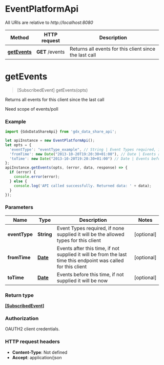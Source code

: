 # EventPlatformApi

All URIs are relative to *http://localhost:8080*

Method | HTTP request | Description
------------- | ------------- | -------------
[**getEvents**](EventPlatformApi.md#getEvents) | **GET** /events | Returns all events for this client since the last call

<a name="getEvents"></a>
# **getEvents**
> [SubscribedEvent] getEvents(opts)

Returns all events for this client since the last call

Need scope of events/poll

### Example
```javascript
import {GdxDataShareApi} from 'gdx_data_share_api';

let apiInstance = new EventPlatformApi();
let opts = { 
  'eventType': "eventType_example", // String | Event Types required, if none supplied it will be the allowed types for this client
  'fromTime': new Date("2013-10-20T19:20:30+01:00"), // Date | Events after this time, if not supplied it will be from the last time this endpoint was called for this client
  'toTime': new Date("2013-10-20T19:20:30+01:00") // Date | Events before this time, if not supplied it will be now
};
apiInstance.getEvents(opts, (error, data, response) => {
  if (error) {
    console.error(error);
  } else {
    console.log('API called successfully. Returned data: ' + data);
  }
});
```

### Parameters

Name | Type | Description  | Notes
------------- | ------------- | ------------- | -------------
 **eventType** | **String**| Event Types required, if none supplied it will be the allowed types for this client | [optional] 
 **fromTime** | [**Date**](.md)| Events after this time, if not supplied it will be from the last time this endpoint was called for this client | [optional] 
 **toTime** | [**Date**](.md)| Events before this time, if not supplied it will be now | [optional] 

### Return type

[**[SubscribedEvent]**](SubscribedEvent.md)

### Authorization

OAUTH2 client credentials.

### HTTP request headers

 - **Content-Type**: Not defined
 - **Accept**: application/json

